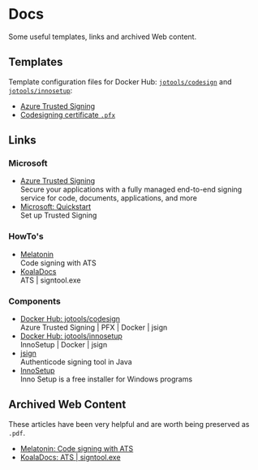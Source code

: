 # Docs

Some useful templates, links and archived Web content.

## Templates

Template configuration files for Docker Hub: [`jotools/codesign`](https://hub.docker.com/r/jotools/codesign) and [`jotools/innosetup`](https://hub.docker.com/r/jotools/innosetup):

- [Azure Trusted Signing](./ats-codesign/)
- [Codesigning certificate `.pfx`](./pfx-codesign/)

## Links

### Microsoft

- [Azure Trusted Signing](https://azure.microsoft.com/en-us/products/trusted-signing)  
  Secure your applications with a fully managed end-to-end signing service for code, documents, applications, and more
- [Microsoft: Quickstart](https://learn.microsoft.com/en-us/azure/trusted-signing/quickstart)  
  Set up Trusted Signing


### HowTo's
- [Melatonin](https://melatonin.dev/blog/code-signing-on-windows-with-azure-trusted-signing/)  
  Code signing with ATS
- [KoalaDocs](https://github.com/koaladsp/KoalaDocs/blob/master/azure-code-signing-for-plugin-developers.md#232-preparing-signtoolexe)  
  ATS | signtool.exe


### Components
- [Docker Hub: jotools/codesign](https://hub.docker.com/r/jotools/codesign)  
  Azure Trusted Signing | PFX | Docker | jsign
- [Docker Hub: jotools/innosetup](https://hub.docker.com/r/jotools/innosetup)  
  InnoSetup | Docker | jsign
- [jsign](https://github.com/ebourg/jsign)  
  Authenticode signing tool in Java
- [InnoSetup](https://jrsoftware.org/isinfo.php)  
  Inno Setup is a free installer for Windows programs


## Archived Web Content

These articles have been very helpful and are worth being preserved as `.pdf`.

- [Melatonin: Code signing with ATS](./archive/01_Melatonin-Dev_AzureTrustedSigning.pdf)
- [KoalaDocs: ATS | signtool.exe](./archive/02_KoalaDocs_Signtool.pdf)

